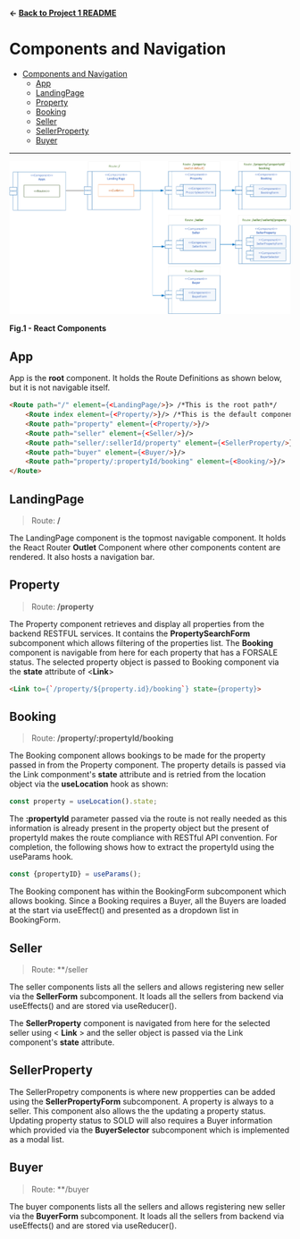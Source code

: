 **&larr; [Back to Project 1 README](../README.md)**
# Components and Navigation

* [Components and Navigation](#components-and-navigation)
  * [App](#app)
  * [LandingPage](#landingpage)
  * [Property](#property)
  * [Booking](#booking)
  * [Seller](#seller)
  * [SellerProperty](#sellerproperty)
  * [Buyer](#buyer)

---

![](./images/components.png)
<figcaption><b>Fig.1 - React Components</b></figcaption>

## App
App is the **root** component. It holds the Route Definitions as shown below, but it is not navigable itself. 

```html
<Route path="/" element={<LandingPage/>}> /*This is the root path*/
    <Route index element={<Property/>}/> /*This is the default component shown in the <Outlet> tag */
    <Route path="property" element={<Property/>}/>
    <Route path="seller" element={<Seller/>}/>
    <Route path="seller/:sellerId/property" element={<SellerProperty/>}/>
    <Route path="buyer" element={<Buyer/>}/>
    <Route path="property/:propertyId/booking" element={<Booking/>}/>
</Route>
```

## LandingPage 
>Route: **/**

The LandingPage component is the topmost navigable component. It holds the React Router **Outlet** Component where other components content are rendered. It also hosts a navigation bar.  

## Property
>Route: **/property**

The Property component retrieves and display all properties from the backend RESTFUL services.   It contains the **PropertySearchForm** subcomponent which allows filtering of the properties list.  The **Booking** component is navigable from here for each property that has a FORSALE status.  The selected property object is passed to Booking component via the **state** attribute of <**Link**>

```html
<Link to={`/property/${property.id}/booking`} state={property}>
```

## Booking
>Route: **/property/:propertyId/booking**

The Booking component allows bookings to be made for the property passed in from the Property component.  The property details is passed via the Link componment's  **state** attribute and is retried from the location object via the **useLocation** hook as shown: 

```javascript
const property = useLocation().state;
```
The **:propertyId** parameter passed via the route is not really needed as this information is already present in the property object but the present of propertyId makes the route compliance with RESTful API convention.  For completion, the following shows how to extract the propertyId using the useParams hook.
```javascript
const {propertyID} = useParams();
```
The Booking component has within the BookingForm subcomponent which allows booking.  Since a Booking requires a Buyer, all the Buyers are loaded at the start via useEffect() and presented as a dropdown list in BookingForm.

## Seller
>Route: **/seller

The seller components lists all the sellers and allows registering new seller via the **SellerForm** subcomponent.  It loads all the sellers from backend via useEffects() and are stored via useReducer().

The **SellerProperty** component is navigated from here for the selected seller using < **Link** > and the seller object is passed via the Link component's **state** attribute.

## SellerProperty
The SellerPropetry components is where new propperties can be added using the **SellerPropertyForm** subcomponent.  A property is always to a seller.  This component also allows the the updating a property status.  Updating property status to SOLD will also requires a Buyer information which provided via the **BuyerSelector** subcomponent which is implemented as a modal list.

## Buyer
>Route: **/buyer

The buyer components lists all the sellers and allows registering new seller via the **BuyerForm** subcomponent.  It loads all the sellers from backend via useEffects() and are stored via useReducer().
